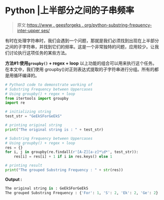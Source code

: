 # Python |上半部分之间的子串频率

> 原文:[https://www . geesforgeks . org/python-substring-frequency-inter-upper ses/](https://www.geeksforgeeks.org/python-substring-frequency-between-uppercases/)

有时在处理字符串时，我们会遇到一个问题，那就是我们必须找到出现在上半部分之间的子字符串，并找到它们的频率。这是一个非常独特的问题，应用较少。让我们讨论执行这项任务的某些方法。

**方法#1:使用`groupby()` + regex + loop**
以上功能的组合可以用来执行这个任务。在本文中，我们使用 groupby()对正则表达式提取的子字符串进行分组。所有的都是用循环编译的。

```py
# Python3 code to demonstrate working of 
# Substring Frequency between Uppercases
# Using groupby() + regex + loop
from itertools import groupby
import re

# initializing string
test_str = "GeEkSForGeEkS"

# printing original string
print("The original string is : " + test_str)

# Substring Frequency between Uppercases
# Using groupby() + regex + loop
res = {}
for i, j in groupby(re.findall(r'[A-Z][a-z]*\d*', test_str)):
    res[i] = res[i] + 1 if i in res.keys() else 1 

# printing result 
print("The grouped Substring Frequency : " + str(res)) 
```

**Output :**

```py
The original string is : GeEkSForGeEkS
The grouped Substring Frequency : {'For': 1, 'S': 2, 'Ek': 2, 'Ge': 2}

```